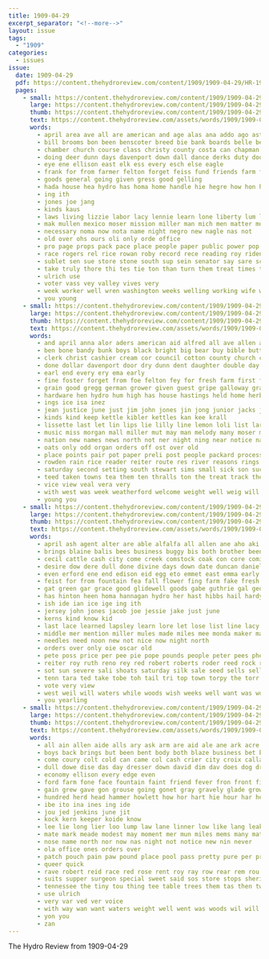 ```yaml
---
title: 1909-04-29
excerpt_separator: "<!--more-->"
layout: issue
tags:
  - "1909"
categories:
  - issues
issue:
  date: 1909-04-29
  pdf: https://content.thehydroreview.com/content/1909/1909-04-29/HR-1909-04-29.pdf
  pages:
    - small: https://content.thehydroreview.com/content/1909/1909-04-29/small/HR-1909-04-29-01.jpg
      large: https://content.thehydroreview.com/content/1909/1909-04-29/large/HR-1909-04-29-01.jpg
      thumb: https://content.thehydroreview.com/content/1909/1909-04-29/thumbnails/HR-1909-04-29-01.jpg
      text: https://content.thehydroreview.com/assets/words/1909/1909-04-29/HR-1909-04-29-01.txt
      words:
        - april area ave all are american and age alas ana addo ago ast
        - bill brooms bon been benscoter breed bie bank boards belle belong breaker born bowden black bure ballot bradley bros business brown better banks billis boys board block
        - chamber church course class christy county costa can chapman clinton close crate cashier city came call cash come coffee con college care clerk corn
        - doing deer dunn days davenport down dall dance derks duty dooley dick deere darko
        - eye ene ellison east elk ess every esch else eagle
        - frank for from farmer felton forget feiss fund friends farm free firm forland far field first farms findley
        - goods general going given gress good gelling
        - hada house hea hydro has homa home handle hie hegre how hon hills had har
        - ing ith
        - jones joe jang
        - kinds kaus
        - laws living lizzie labor lacy lennie learn lone liberty lum large lemons lass lucky lor les lise lady letter left lydia let law last
        - mak mullen mexico moser mission miller man mich men matter morgan mon mail made mogan mee more may monday miss many members most much
        - necessary noma now nota name night negro new nagle nas not
        - old over ohs ours oli only orde office
        - pro page props pack pace place people paper public power pop pastor popejoy pauls pat pol president per pay pene phe price poll past pues present
        - race rogers rel rice rowan roby record rece reading roy ridenour royal rush
        - sublet sen sue store stone south sup sein senator say sare scott shirley small shall state school sul seo sila shown schaal space sunday smee saturday strong see student she said shey states show safe surplus self strike sour standard
        - take truly thore thi tes tie ton than turn them treat times the trom
        - ulrich use
        - voter vass vey valley vives very
        - week worker well wren washington weeks welling working wife wane wisely wilson work will was write white worst with why witt want
        - you young
    - small: https://content.thehydroreview.com/content/1909/1909-04-29/small/HR-1909-04-29-02.jpg
      large: https://content.thehydroreview.com/content/1909/1909-04-29/large/HR-1909-04-29-02.jpg
      thumb: https://content.thehydroreview.com/content/1909/1909-04-29/thumbnails/HR-1909-04-29-02.jpg
      text: https://content.thehydroreview.com/assets/words/1909/1909-04-29/HR-1909-04-29-02.txt
      words:
        - and april anna alor aders american aid alfred all ave allen are ath ald aye arkansas
        - ben bone bandy bunk boys black bright big bear buy bible butte bank but beed bon blue back bradley better bertha bette barr bayard been blane bais blanch bands breckenridge business bridgeport berlin best buffalo blanc bacon ban bus book begin body bert bonds boschert bros
        - clerk christ cashier cream cor council cotton county church coder crear carrie come collins cutting can cake city charter chambers certain christian coa cora creek cure car crown came councilman col che coffee corn change champagne
        - done dollar davenport door dry dunn dent daughter double day daniels days depot dam dakota
        - earl end every ery ema early
        - fine foster forget from foe felton fey for fresh farm first fost french furnish frank few fill fellows france
        - grain good gregg german grower given guest gripe galloway grado
        - hardware hen hydro hum high has house hastings held home herbert hurry hall had her hatch hor hope hill height horse head hand health hon howard hands habit him hearty
        - ings ice isa inez
        - jean justice june just jim john jones jin jong junior jacks joseph
        - kinds kind keep kettle kibler kettles kan kee krall
        - lissette last let lin lips lie lilly line lemon loli list large light lodge lights little long lee lis lately
        - music miss morgan mall miller mut may man melody many moser missouri market monday matter mills mealy mules mention musi mary made more merica men much mel most morning
        - nation new names news north not ner night ning near notice name nau
        - oats only odd organ orders off ost over old
        - place points pair pot paper preli post people packard process president pan piece polit poi per par price pork pas past person poe port peden picking pail
        - rowden rain rice reader reiter route res river reasons rings roberts rom roy
        - saturday second setting south stewart sims small sick son such sire special sas season ser sauer say seats stand school service she stella step surprise sunny stands san seed send stallion seal sat study sale september see soon sun sandy stock sunday sary sal sultan shelton shreck
        - teed taken towns tea them ten thralls ton the treat track thelma town too trust team times than thing trom thomas teen
        - vice view veal vera very
        - with west was week weatherford welcome weight well weig will went wish ward white works williams why weldon wil willis work want water worth weeks
        - young you
    - small: https://content.thehydroreview.com/content/1909/1909-04-29/small/HR-1909-04-29-03.jpg
      large: https://content.thehydroreview.com/content/1909/1909-04-29/large/HR-1909-04-29-03.jpg
      thumb: https://content.thehydroreview.com/content/1909/1909-04-29/thumbnails/HR-1909-04-29-03.jpg
      text: https://content.thehydroreview.com/assets/words/1909/1909-04-29/HR-1909-04-29-03.txt
      words:
        - april ash agent alter are able alfalfa all allen ane aho aki alexander and anya aubrey aus
        - brings blaine balis bees business buggy bis both brother been biers butter buyer bal but bers buy bur bar begun back bright bank better
        - cecil cattle cash city come creek comstock coak con core comi conran came col care clock caller cotton chance counts cock can company chambers car
        - desire dow dere dull done divine days down date duncan daniels deer depot day double
        - even erford ene end edison eid egg eto emmet east emma early
        - feist for from fountain fea fall flower fing farm fake fresh friday folks felton friends fitzpatrick ford found
        - gat green gar grace good glidewell goods gabe guthrie gal george geary guy gear gean
        - has hinton heen homa hannagan hydro her hast hibbs hail hardy helena homestead house hee hou han horse home head harness
        - ish ide ian ice ige ing ith
        - jersey john jones jacob joe jessie jake just june
        - kerns kind know kid
        - last lace learned lapsley learn lore let lose list line lacy lees light lye
        - middle mer mention miller mules made miles mee monda maker marvin mon many millet mota mary milk miss mills may man
        - needles need noon new not nice now night north
        - orders over only oie oscar old
        - pete poss price per pee pie pope pounds people peter pees phe pachter public phillips press pack pea
        - reiter roy ruth reno rey red robert roberts roder reed rock rom records rei
        - sot sun severe sali shoats saturday silk sale seed sells sell school standard she ship special sin soon son sie set see springs saint seeds sick store sunday smith seller schroder sane sei south stock sica shaw state sees shen seat sapa
        - tenn tara ted take tobe toh tail tri top town torpy the torr tor ten tay tell tona too
        - vote very view
        - west weil will waters while woods wish weeks well want was work wand waterman weatherford week went wheat wife with word weare
        - you yearling
    - small: https://content.thehydroreview.com/content/1909/1909-04-29/small/HR-1909-04-29-04.jpg
      large: https://content.thehydroreview.com/content/1909/1909-04-29/large/HR-1909-04-29-04.jpg
      thumb: https://content.thehydroreview.com/content/1909/1909-04-29/thumbnails/HR-1909-04-29-04.jpg
      text: https://content.thehydroreview.com/assets/words/1909/1909-04-29/HR-1909-04-29-04.txt
      words:
        - all ain allen aide alls ary ask arm are aid ale ane ark acre aca able ater ama and adley asa american ave acres
        - boys back brings but been bent body both blaze business bet bles bis baby buy baer bie breeding bowels billy bottom bank bird big
        - come coury colt cold can came col cash crier city croix calla call cough cheeks close course chambers chair chap china calm cull cary cardinal county
        - dull dowe dise das day dresser down david dim dav does dog drew dear
        - economy ellison every edge even
        - ford farm fone face fountain faint friend fever fron front first fell fee from fred felt firm fust feen for forest free fine
        - gain grew gave gon grouse going gonet gray gravely glade grow good
        - hundred herd head hammer howlett how hor hart hie hour har henke had has home her hydro
        - ibe ito ina ines ing ide
        - jou jed jenkins june jit
        - kock kern keeper koide know
        - lee lie long lier loo lump law lane linner low like lang leak little lung
        - mate mark meade modest may moment mer mun miles mems many mature mine mean mile much made more men man marx
        - nose name north nor now nas night not notice new nin never
        - ola office ones orders over
        - patch pouch pain paw pound place pool pass pretty pure per price people public par pat pale phe pant part poo pile
        - queer quick
        - rave robert reid race red rose rent roy ray row rear rem rou rant remedies
        - suits supper surgeon special sweet said sos store stops sheridan shells set sale see state sand simple stock stamps saw swell standard say sick sparks she stone stand size style snow shadow scott short show showers styles spry surface sir sil schaffner
        - tennessee the tiny tou thing tee table trees them tas then twist times tongue tame tell ture too try twine trip tay ted teed taken thi take
        - use ulrich
        - very var ved ver voice
        - with way wan want waters weight well went was woods wil will write wear weather weatherford why winsor week wich
        - yon you
        - zan
---
```


The Hydro Review from 1909-04-29

<!--more-->

